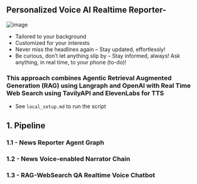 ## Personalized Voice AI Realtime Reporter-
![image](https://github.com/user-attachments/assets/f76edc19-9518-4422-a3d0-47388a641531)

- Tailored to your background
- Customized for your interests
- Never miss the headlines again – Stay updated, effortlessly!
- Be curious, don’t let anything slip by – Stay informed, always! Ask anything, in real time, to your phone (to-do)!

### This approach combines Agentic Retrieval Augmented Generation (RAG) using Langraph and OpenAI with Real Time Web Search using TavilyAPI and ElevenLabs for TTS

- See `local_setup.md` to run the script

## 1. Pipeline

### 1.1 - News Reporter Agent Graph
### 1.2 - News Voice-enabled Narrator Chain
### 1.3 - RAG-WebSearch QA Realtime Voice Chatbot

